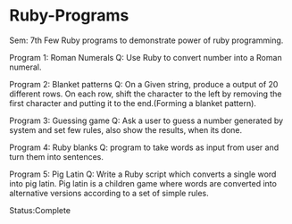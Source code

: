 # Ruby-Programs
Sem: 7th
Few Ruby programs to demonstrate power of ruby programming.

Program 1: Roman Numerals
Q: Use Ruby to convert number into a Roman numeral.

Program 2: Blanket patterns
Q: On a Given string, produce a output of 20 different rows. On each row, shift the character to the left by removing the first character
   and putting it to the end.(Forming a blanket pattern).

Program 3: Guessing game
Q: Ask a user to guess a number generated by system and set few rules, also show the results, when its done.

Program 4: Ruby blanks
Q: program to take words as input from user and turn them into sentences.

Program 5: Pig Latin
Q: Write a Ruby script which converts a single word into pig latin.
   Pig latin is a children game where words  are converted into alternative versions according to a set of simple rules.


Status:Complete
